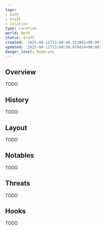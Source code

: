 ```yaml
---
tags:
- both
- draft
- location
type: Location
world: Both
status: draft
created: '2025-08-11T13:08:46.523981+00:00'
updated: '2025-08-11T13:08:50.870414+00:00'
danger_level: Moderate
---
```



## Overview

TODO
## History

TODO
## Layout

TODO
## Notables

TODO
## Threats

TODO
## Hooks

TODO
